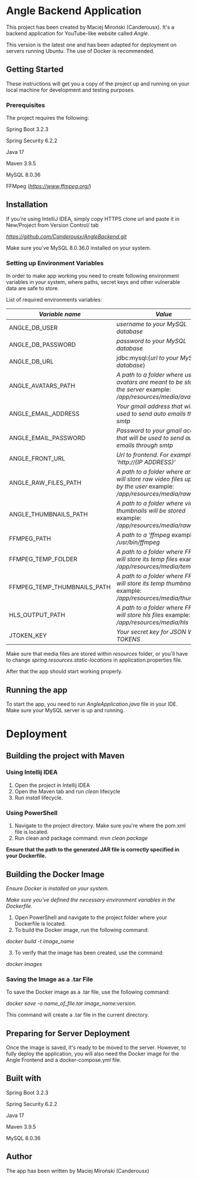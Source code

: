 # Angle Backend Application

This project has been created by Maciej Miroński (Canderousx).
It's a backend application for YouTube-like website called *Angle*.

This version is the latest one and has been adapted for deployment on servers running Ubuntu. The use of Docker is recommended.

## Getting Started

These instructions will get you a copy of the project up and running on your local machine for development and testing purposes.

### Prerequisites

The project requires the following:

Spring Boot 3.2.3

Spring Security 6.2.2

Java 17

Maven 3.9.5

MySQL 8.0.36

FFMpeg (*https://www.ffmpeg.org/*)


## Installation

If you're using IntelliJ IDEA, simply copy HTTPS clone url and paste it in New/Project from Version Control/ tab

*https://github.com/Canderousx/AngleBackend.git*

Make sure you've MySQL 8.0.36.0 installed on your system.

### Setting up Environment Variables

In order to make app working you need to create following environment variables in your system,
where paths, secret keys and other vulnerable data are safe to store.

List of required environments variables: 


| *Variable name* | *Value*                                                                                                           |
| --------------- |-------------------------------------------------------------------------------------------------------------------|
 | ANGLE_DB_USER  | *username to your MySQL database*                                                                                 |
| ANGLE_DB_PASSWORD| *password to your MySQL database*                                                                                 |
| ANGLE_DB_URL | jdbc:mysql:{*url to your MySQL database*}                                                                         |
| ANGLE_AVATARS_PATH| *A path to a folder where user avatars are meant to be stored on the server* example: */app/resources/media/avatars*  |
| ANGLE_EMAIL_ADDRESS| *Your gmail address that will be used to send auto emails through smtp*                                           |
| ANGLE_EMAIL_PASSWORD| *Password to your gmail account that will be used to send auto emails through smtp*                               |
| ANGLE_FRONT_URL| *Url to frontend. For example 'http://{IP ADDRESS}'*                                                              |
| ANGLE_RAW_FILES_PATH | *A path to a folder where an app will store raw video files uploaded by the user* example: */app/resources/media/raw* |
| ANGLE_THUMBNAILS_PATH| *A path to a folder where video thumbnails will be stored* example: */app/resources/media/raw*                    |
| FFMPEG_PATH| *A path to a 'ffmpeg* example: */usr/bin/ffmpeg*                                                                      |
| FFMPEG_TEMP_FOLDER| *A path to a folder where FFMpeg will store its temp files* example: */app/resources/media/temp/*                     |
|FFMPEG_TEMP_THUMBNAILS_PATH| *A path to a folder where FFMpeg will store its temp thumbnails files* example: */app/resources/media/thumbnails*     |
| HLS_OUTPUT_PATH| *A path to a folder where FFMpeg will store hls files* example: */app/resources/media/hls*                            |
|JTOKEN_KEY| *Your secret key for JSON WEB TOKENS*                                                                             |

Make sure that media files are stored within *resources* folder, or you'll have to change *spring.resources.static-locations* in application.properties file.


After that the app should start working properly.


## Running the app

To start the app, you need to run *AngleApplication.java* file in your IDE. Make sure your MySQL server is up and running.

# Deployment

## Building the project with Maven

### Using Intellij IDEA

1. Open the project in Intellij IDEA
2. Open the Maven tab and run *clean* lifecycle
3. Run *install* lifecycle.

### Using PowerShell

1. Navigate to the project directory. Make sure you're where the pom.xml file is located.
2. Run clean and package command: *mvn clean package*



**Ensure that the path to the generated JAR file is correctly specified in your Dockerfile.**


## Building the Docker Image

*Ensure Docker is installed on your system.*

*Make sure you've defined the necessary environment variables in the Dockerfile.*

1. Open PowerShell and navigate to the project folder where your Dockerfile is located.
2. To build the Docker image, run the following command:

*docker build -t image_name*

3. To verify that the image has been created, use the command:

*docker images*

### Saving the Image as a .tar File

To save the Docker image as a .tar file, use the following command:

*docker save -o name_of_file.tar image_name:version*. 

This command will create a .tar file in the current directory.


## Preparing for Server Deployment

Once the image is saved, it's ready to be moved to the server. 
However, to fully deploy the application, you will also need the Docker image for the Angle Frontend and a docker-compose.yml file.



## Built with

Spring Boot 3.2.3

Spring Security 6.2.2

Java 17

Maven 3.9.5

MySQL 8.0.36


## Author

The app has been written by Maciej Miroński (Canderousx)














